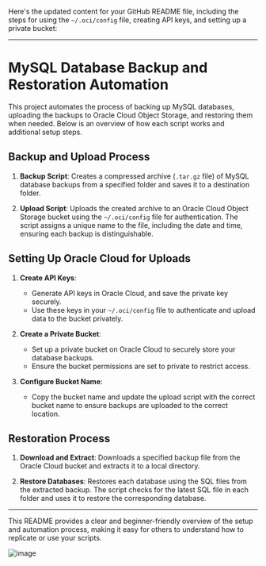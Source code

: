 Here's the updated content for your GitHub README file, including the steps for using the `~/.oci/config` file, creating API keys, and setting up a private bucket:

---

# MySQL Database Backup and Restoration Automation

This project automates the process of backing up MySQL databases, uploading the backups to Oracle Cloud Object Storage, and restoring them when needed. Below is an overview of how each script works and additional setup steps.

## Backup and Upload Process

1. **Backup Script**: Creates a compressed archive (`.tar.gz` file) of MySQL database backups from a specified folder and saves it to a destination folder.

2. **Upload Script**: Uploads the created archive to an Oracle Cloud Object Storage bucket using the `~/.oci/config` file for authentication. The script assigns a unique name to the file, including the date and time, ensuring each backup is distinguishable.

## Setting Up Oracle Cloud for Uploads

1. **Create API Keys**:
   - Generate API keys in Oracle Cloud, and save the private key securely.
   - Use these keys in your `~/.oci/config` file to authenticate and upload data to the bucket privately.

2. **Create a Private Bucket**:
   - Set up a private bucket on Oracle Cloud to securely store your database backups.
   - Ensure the bucket permissions are set to private to restrict access.

3. **Configure Bucket Name**:
   - Copy the bucket name and update the upload script with the correct bucket name to ensure backups are uploaded to the correct location.

## Restoration Process

1. **Download and Extract**: Downloads a specified backup file from the Oracle Cloud bucket and extracts it to a local directory.

2. **Restore Databases**: Restores each database using the SQL files from the extracted backup. The script checks for the latest SQL file in each folder and uses it to restore the corresponding database.

---

This README provides a clear and beginner-friendly overview of the setup and automation process, making it easy for others to understand how to replicate or use your scripts.

![image](https://github.com/user-attachments/assets/0e11183f-1109-4e06-aa56-8e6175a63ecc)
